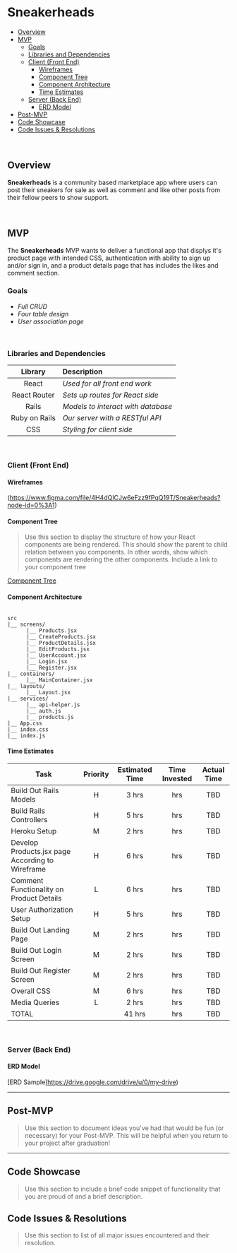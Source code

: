 # Sneakerheads

- [Overview](#overview)
- [MVP](#mvp)
  - [Goals](#goals)
  - [Libraries and Dependencies](#libraries-and-dependencies)
  - [Client (Front End)](#client-front-end)
    - [Wireframes](#wireframes)
    - [Component Tree](#component-tree)
    - [Component Architecture](#component-architecture)
    - [Time Estimates](#time-estimates)
  - [Server (Back End)](#server-back-end)
    - [ERD Model](#erd-model)
- [Post-MVP](#post-mvp)
- [Code Showcase](#code-showcase)
- [Code Issues & Resolutions](#code-issues--resolutions)

<br>

## Overview

**Sneakerheads** is a community based marketplace app where users can post their sneakers for sale as well as comment and like other posts from their fellow peers to show support. 

<br>

## MVP

The **Sneakerheads** MVP wants to deliver a functional app that displys it's product page with intended CSS, authentication with ability to sign up and/or sign in, and a product details page that has includes the likes and comment section.
<br>

### Goals

- _Full CRUD_
- _Four table design_
- _User association page_

<br>

### Libraries and Dependencies

|     Library      | Description                                |
| :--------------: | :----------------------------------------- |
|      React       | _Used for all front end work_ |
|   React Router   | _Sets up routes for React side_ |
| Rails | _Models to interact with database_ |
|     Ruby on Rails      | _Our server with a RESTful API_ |
|  CSS  | _Styling for client side_ |

<br>

### Client (Front End)

#### Wireframes

(https://www.figma.com/file/4H4dQICJw6eFzz9fPqQ19T/Sneakerheads?node-id=0%3A1)

#### Component Tree

> Use this section to display the structure of how your React components are being rendered. This should show the parent to child relation between you components. In other words, show which components are rendering the other components. Include a link to your component tree

[Component Tree](https://www.figma.com/file/84hGy2QoxkOE68bAMjvG01/Component-Tree?node-id=0%3A1)

#### Component Architecture

``` structure

src
|__ screens/
      |__ Products.jsx
      |__ CreateProducts.jsx
      |__ ProductDetails.jsx
      |__ EditProducts.jsx
      |__ UserAccount.jsx
      |__ Login.jsx
      |__ Register.jsx
|__ containers/
      |__ MainContainer.jsx
|__ layouts/
      |__ Layout.jsx
|__ services/
      |__ api-helper.js
      |__ auth.js
      |__ products.js
|__ App.css
|__ index.css
|__ index.js
```

#### Time Estimates

| Task                | Priority | Estimated Time | Time Invested | Actual Time |
| ------------------- | :------: | :------------: | :-----------: | :---------: |
| Build Out Rails Models    |    H     |     3 hrs      |      hrs     |     TBD    |
| Build Rails Controllers |    H     |     5 hrs      |      hrs     |     TBD     |
| Heroku Setup               |     M     |     2 hrs      |      hrs     |     TBD     |
| Develop Products.jsx page According to Wireframe|     H     |     6 hrs      |      hrs     |     TBD     |
| Comment Functionality on Product Details  |     L     |     6 hrs      |      hrs     |     TBD     |
| User Authorization Setup |     H    |     5 hrs      |      hrs     |     TBD     |
| Build Out Landing Page   |     M     |     2 hrs      |      hrs     |     TBD     |
| Build Out Login Screen   |     M     |     2 hrs      |      hrs     |     TBD     |
| Build Out Register Screen |    M      |     2 hrs      |      hrs     |     TBD     |
| Overall CSS         |    M      |     6 hrs      |      hrs     |     TBD     |
| Media Queries       |    L      |     2 hrs      |      hrs     |     TBD     |
| TOTAL               |          |     41 hrs      |      hrs     |     TBD     |

<br>

### Server (Back End)

#### ERD Model

[ERD Sample]https://drive.google.com/drive/u/0/my-drive)
<br>

***

## Post-MVP

> Use this section to document ideas you've had that would be fun (or necessary) for your Post-MVP. This will be helpful when you return to your project after graduation!

***

## Code Showcase

> Use this section to include a brief code snippet of functionality that you are proud of and a brief description.

## Code Issues & Resolutions

> Use this section to list of all major issues encountered and their resolution.
